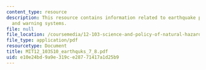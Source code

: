 ```yaml
---
content_type: resource
description: This resource contains information related to earthquake preparedness
  and warning systems.
file: null
file_location: /coursemedia/12-103-science-and-policy-of-natural-hazards-spring-2010/e10e24bd9a9e319ce28771417a1d25b9_MIT12_103S10_earthquks_7_8.pdf
file_type: application/pdf
resourcetype: Document
title: MIT12_103S10_earthquks_7_8.pdf
uid: e10e24bd-9a9e-319c-e287-71417a1d25b9
---
```

